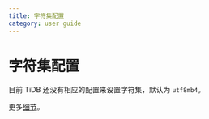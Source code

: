 ```yaml
---
title: 字符集配置
category: user guide
---
```


# 字符集配置

目前 TiDB 还没有相应的配置来设置字符集，默认为 `utf8mb4`。

更多[细节](https://dev.mysql.com/doc/refman/5.7/en/charset-configuration.html)。